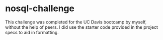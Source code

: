 # nosql-challenge
 This challenge was completed for the UC Davis bootcamp by myself, without the help of peers. I did use the starter code provided in the project specs to aid in formatting. 

